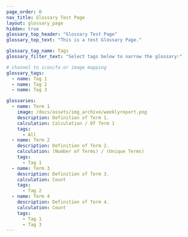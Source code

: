 ```yaml
---
page_order: 0
nav_title: Glossary Test Page
layout: glossary_page
hidden: true
glossary_top_header: "Glossary Test Page"
glossary_top_text: "This is a test Glossary Page."

glossary_tag_name: Tags
glossary_filter_text: "Select tags below to narrow the glossary:"

# channel to icon/fa or image mapping
glossary_tags:
  - name: Tag 1
  - name: Tag 2
  - name: Tag 3

glossaries:
  - name: Term 1
    image: /docs/assets/img_archive/weeklyreport.png
    description: Definition of Term 1.
    calculation: Calculation / Of Term 1
    tags:
      - All
  - name: Term 2
    description: Definition of Term 2.
    calculation: (Number of Terms) / (Unique Terms)
    tags:
      - Tag 1
  - name: Term 3
    description: Definition of Term 3.
    calculation: Count
    tags:
      - Tag 2
  - name: Term 4
    description: Definition of Term 4.
    calculation: Count
    tags:
      - Tag 1
      - Tag 3
---
```

